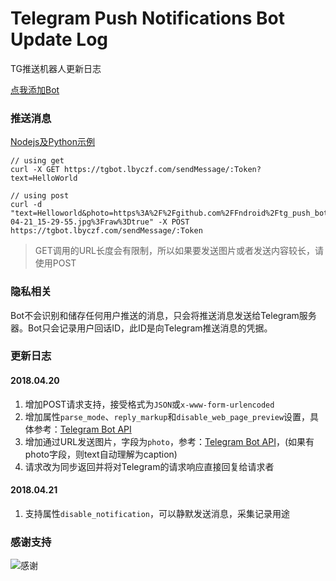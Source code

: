 # Telegram Push Notifications Bot Update Log
TG推送机器人更新日志

[点我添加Bot](https://t.me/notificationme_bot) 

### 推送消息


[Nodejs及Python示例](https://github.com/Fndroid/tg_push_bot/tree/master/examples)

```
// using get
curl -X GET https://tgbot.lbyczf.com/sendMessage/:Token?text=HelloWorld

// using post
curl -d "text=Helloworld&photo=https%3A%2F%2Fgithub.com%2FFndroid%2Ftg_push_bot%2Fblob%2Fmaster%2Fimgs%2Fphoto_2018-04-21_15-29-55.jpg%3Fraw%3Dtrue" -X POST https://tgbot.lbyczf.com/sendMessage/:Token
```


> GET调用的URL长度会有限制，所以如果要发送图片或者发送内容较长，请使用POST

### 隐私相关

Bot不会识别和储存任何用户推送的消息，只会将推送消息发送给Telegram服务器。Bot只会记录用户回话ID，此ID是向Telegram推送消息的凭据。

### 更新日志

#### 2018.04.20

1. 增加POST请求支持，接受格式为``JSON``或``x-www-form-urlencoded``
2. 增加属性``parse_mode``、``reply_markup``和``disable_web_page_preview``设置，具体参考：[Telegram Bot API](https://core.telegram.org/bots/api#sendmessage)
3. 增加通过URL发送图片，字段为``photo``，参考：[Telegram Bot API](https://core.telegram.org/bots/api#sendphoto)，(如果有photo字段，则text自动理解为caption)
4. 请求改为同步返回并将对Telegram的请求响应直接回复给请求者

#### 2018.04.21

1. 支持属性``disable_notification``，可以静默发送消息，采集记录用途

### 感谢支持
![感谢](https://raw.githubusercontent.com/Fndroid/jsbox_script/master/imgs/thankyou.jpg)